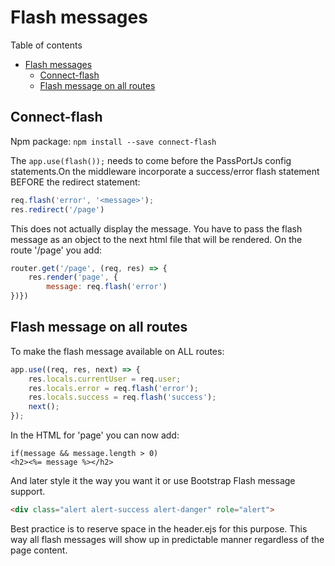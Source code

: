 # Flash messages
Table of contents
- [Flash messages](#flash-messages)
	- [Connect-flash](#connect-flash)
	- [Flash message on all routes](#flash-message-on-all-routes)
## Connect-flash
Npm package: `npm install --save connect-flash`

The `app.use(flash());` needs to come before the PassPortJs config statements.On the middleware incorporate a success/error flash statement BEFORE the redirect statement:
```javascript
req.flash('error', '<message>');
res.redirect('/page')
```
This does not actually display the message. You have to pass the flash message as an object to the next html file that will be rendered. On the route '/page' you add:
```javascript	
router.get('/page', (req, res) => { 
	res.render('page', {
		message: req.flash('error')
})})
```
## Flash message on all routes
To make the flash message available on ALL routes:
```javascript	
app.use((req, res, next) => {
	res.locals.currentUser = req.user;
	res.locals.error = req.flash('error');
	res.locals.success = req.flash('success');
	next();
});
```
In the HTML for 'page' you can now add:
```	
if(message && message.length > 0)
<h2><%= message %></h2>
```
And later style it the way you want it or use Bootstrap Flash message support.
```HTML
<div class="alert alert-success alert-danger" role="alert">
```
Best practice is to reserve space in the header.ejs for this purpose. This way all flash messages will show up in predictable manner regardless of the page content.